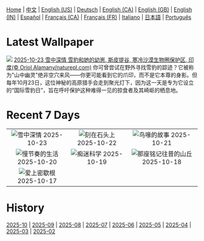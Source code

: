 [Home](../README.md) | [中文](zh-CN.md) | [English (US)](en-US.md) | [Deutsch](de-DE.md) | [English (CA)](en-CA.md) | [English (GB)](en-GB.md) | [English (IN)](en-IN.md) | [Español](es-ES.md) | [Français (CA)](fr-CA.md) | [Français (FR)](fr-FR.md) | [Italiano](it-IT.md) | [日本語](ja-JP.md) | [Português](pt-BR.md)

# Latest Wallpaper
![](https://www.bing.com/th?id=OHR.SnowLeopard_ZH-CN6644701381_UHD.jpg)
[2025-10-23 雪中深情 雪豹和她的幼崽, 斯皮提谷, 寒冷沙漠生物圈保护区, 印度(© Oriol Alamany/naturepl.com)](https://www.bing.com/th?id=OHR.SnowLeopard_ZH-CN6644701381_UHD.jpg)
你可曾尝试在野外寻找雪豹的踪迹？它被称为"山中幽灵"绝非空穴来风——你更可能看到它的爪印，而不是它本尊的身影。但每年10月23日，这位神秘的高原猎手会走到聚光灯下，因为这一天是专为它设立的“国际雪豹日”，旨在呼吁保护这种难得一见的掠食者及其崎岖的栖息地。

# Recent 7 Days
|  |  |  |
|:---:|:---:|:---:|
| ![](https://www.bing.com/th?id=OHR.SnowLeopard_ZH-CN6644701381_400x240.jpg "雪中深情") 2025-10-23 | ![](https://www.bing.com/th?id=OHR.BulgariaRocks_ZH-CN0234903972_400x240.jpg "刻在石头上") 2025-10-22 | ![](https://www.bing.com/th?id=OHR.ToucanForest_ZH-CN0072036253_400x240.jpg "鸟喙的故事") 2025-10-21 |
| ![](https://www.bing.com/th?id=OHR.HoffmansSloth_ZH-CN7563408641_400x240.jpg "慢节奏的生活") 2025-10-20 | ![](https://www.bing.com/th?id=OHR.AppleHarvest_ZH-CN7317228007_400x240.jpg "痴迷科学") 2025-10-19 | ![](https://www.bing.com/th?id=OHR.SilburyHill_ZH-CN6666447580_400x240.jpg "那座铭记往昔的山丘") 2025-10-18 |
| ![](https://www.bing.com/th?id=OHR.RockRiverFalls_ZH-CN6532185546_400x240.jpg "爱上密歇根") 2025-10-17 |  |  |

# History
[2025-10](../archives/wallpaper/zh-CN/w_2025_10.md) | [2025-09](../archives/wallpaper/zh-CN/w_2025_09.md) | [2025-08](../archives/wallpaper/zh-CN/w_2025_08.md) | [2025-07](../archives/wallpaper/zh-CN/w_2025_07.md) | [2025-06](../archives/wallpaper/zh-CN/w_2025_06.md) | [2025-05](../archives/wallpaper/zh-CN/w_2025_05.md) | [2025-04](../archives/wallpaper/zh-CN/w_2025_04.md) | [2025-03](../archives/wallpaper/zh-CN/w_2025_03.md) | [2025-02](../archives/wallpaper/zh-CN/w_2025_02.md)
